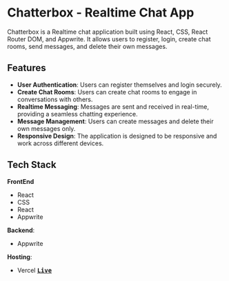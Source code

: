 # Chatterbox - Realtime Chat App

Chatterbox is a Realtime chat application built using React, CSS, React Router DOM, and Appwrite. It allows users to register, login, create chat rooms, send messages, and delete their own messages.

## Features

- **User Authentication**: Users can register themselves and login securely.
- **Create Chat Rooms**: Users can create chat rooms to engage in conversations with others.
- **Realtime Messaging**: Messages are sent and received in real-time, providing a seamless chatting experience.
- **Message Management**: Users can create messages and delete their own messages only.
- **Responsive Design**: The application is designed to be responsive and work across different devices.

## Tech Stack

**FrontEnd**
- React
- CSS
- React 
- Appwrite

**Backend**:
- Appwrite

**Hosting**:
- Vercel **<kbd>[Live](https://chatterbox-olive.vercel.app/)**

